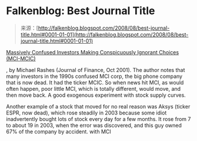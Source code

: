 <!--yml
category: 未分类
date: 2024-05-12 23:03:11
-->

# Falkenblog: Best Journal Title

> 来源：[http://falkenblog.blogspot.com/2008/08/best-journal-title.html#0001-01-01](http://falkenblog.blogspot.com/2008/08/best-journal-title.html#0001-01-01)

[Massively Confused Investors Making Conspicuously Ignorant Choices (MCI-MCIC)](http://www.ingentaconnect.com/content/bpl/jofi/2001/00000056/00000005/art00011;jsessionid=1qp6rj8bjfzk9.alice?format=print)

, by Michael Rashes (Journal of Finance, Oct 2001). The author notes that many investors in the 1990s confused MCI corp, the big phone company that is now dead. It had the ticker MCIC. So when news hit MCI, as would often happen, poor little MCI, which is totally different, would move, and then move back. A good exogenous experiment with stock supply curves.

Another example of a stock that moved for no real reason was Aksys (ticker ESPR, now dead), which rose steadily in 2003 because some idiot inadvertently bought lots of stock every day for a few months. It rose from 7 to about 19 in 2003, when the error was discovered, and this guy owned 67% of the company by accident. with MCI
